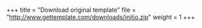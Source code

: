 +++
title = "Download original template"
file = "http://www.gettemplate.com/downloads/initio.zip"
weight = 1
+++


